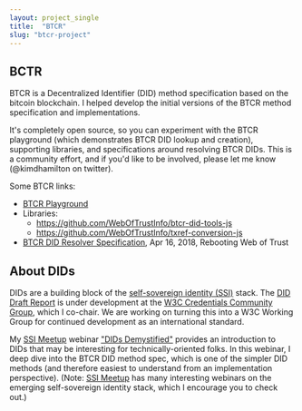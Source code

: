 ```yaml
---
layout: project_single
title:  "BTCR"
slug: "btcr-project"
---
```


## BCTR
BTCR is a Decentralized Identifier (DID) method specification based on the bitcoin blockchain. I helped develop the initial versions of the BTCR method specification and implementations. 

It's completely open source, so you can experiment with the BTCR playground (which demonstrates BTCR DID lookup and creation), supporting libraries, and specifications around resolving BTCR DIDs. This is a community effort, and if you'd like to be involved, please let me know (@kimdhamilton on twitter).

Some BTCR links:
- [BTCR Playground](https://github.com/WebOfTrustInfo/btcr-tx-playground.github.io)
- Libraries:
    - https://github.com/WebOfTrustInfo/btcr-did-tools-js
    - https://github.com/WebOfTrustInfo/txref-conversion-js
- [BTCR DID Resolver Specification](https://github.com/WebOfTrustInfo/rebooting-the-web-of-trust-spring2018/blob/master/final-documents/btcr-resolver.pdf), Apr 16, 2018, Rebooting Web of Trust

## About DIDs
DIDs are a building block of the [self-sovereign identity (SSI)](http://www.lifewithalacrity.com/2016/04/the-path-to-self-soverereign-identity.html) stack. The [DID Draft Report](https://w3c-ccg.github.io/did-spec/) is under development at the [W3C Credentials Community Group](https://w3c-ccg.github.io/), which I co-chair. We are working on turning this into a W3C Working Group for continued development as an international standard.

My [SSI Meetup](http://ssimeetup.org) webinar ["DIDs Demystified"](http://ssimeetup.org/dids-demystified-hands-intro-dids-btcr-did-method-kim-hamilton-duffy-webinar-5/) provides an introduction to DIDs that may be interesting for technically-oriented folks. In this webinar, I deep dive into the BTCR DID method spec, which is one of the simpler DID methods (and therefore easiest to understand from an implementation perspective). (Note: [SSI Meetup](http://ssimeetup.org) has many interesting webinars on the emerging self-sovereign identity stack, which I encourage you to check out.)